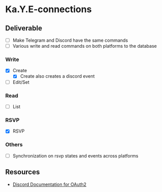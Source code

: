 # Ka.Y.E-connections

## Deliverable

- [ ] Make Telegram and Discord have the same commands
- [ ] Various write and read commands on both platforms to the database

### Write
- [x] Create
    - [x] Create also creates a discord event
- [ ] Edit/Set

### Read
- [ ] List

### RSVP
- [x] RSVP

### Others
- [ ] Synchronization on rsvp states and events across platforms

## Resources
- [Discord Documentation for OAuth2](https://discord.com/developers/docs/topics/oauth2)